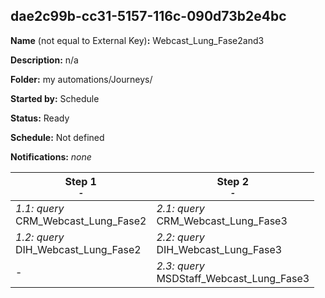 ## dae2c99b-cc31-5157-116c-090d73b2e4bc

**Name** (not equal to External Key)**:** Webcast_Lung_Fase2and3

**Description:** n/a

**Folder:** my automations/Journeys/

**Started by:** Schedule

**Status:** Ready

**Schedule:** Not defined

**Notifications:** _none_


| Step 1<br>_<small>-</small>_ | Step 2<br>_<small>-</small>_ |
| --- | --- |
| _1.1: query_<br>CRM_Webcast_Lung_Fase2 | _2.1: query_<br>CRM_Webcast_Lung_Fase3 |
| _1.2: query_<br>DIH_Webcast_Lung_Fase2 | _2.2: query_<br>DIH_Webcast_Lung_Fase3 |
| - | _2.3: query_<br>MSDStaff_Webcast_Lung_Fase3 |
